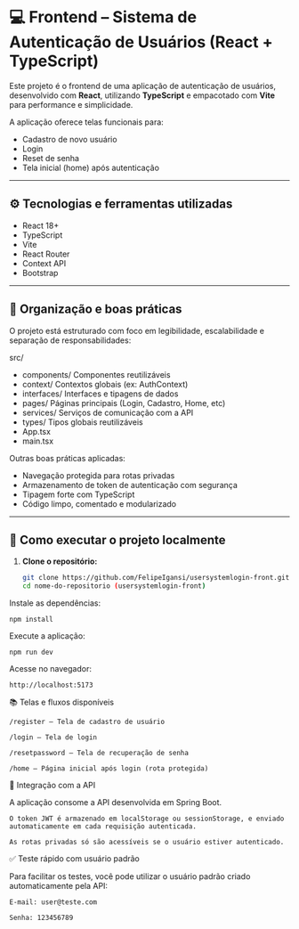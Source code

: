 # 💻 Frontend – Sistema de Autenticação de Usuários (React + TypeScript)

Este projeto é o frontend de uma aplicação de autenticação de usuários, desenvolvido com **React**, utilizando **TypeScript** e empacotado com **Vite** para performance e simplicidade.

A aplicação oferece telas funcionais para:

- Cadastro de novo usuário
- Login
- Reset de senha
- Tela inicial (home) após autenticação

---

## ⚙️ Tecnologias e ferramentas utilizadas

- React 18+
- TypeScript
- Vite
- React Router
- Context API
- Bootstrap

---

## 🧱 Organização e boas práticas

O projeto está estruturado com foco em legibilidade, escalabilidade e separação de responsabilidades:

src/
- components/ Componentes reutilizáveis
- context/ Contextos globais (ex: AuthContext)
- interfaces/ Interfaces e tipagens de dados
- pages/ Páginas principais (Login, Cadastro, Home, etc)
- services/ Serviços de comunicação com a API
- types/ Tipos globais reutilizáveis
- App.tsx
- main.tsx


Outras boas práticas aplicadas:

- Navegação protegida para rotas privadas
- Armazenamento de token de autenticação com segurança
- Tipagem forte com TypeScript
- Código limpo, comentado e modularizado

---

## 🚀 Como executar o projeto localmente

1. **Clone o repositório:**
   ```bash
   git clone https://github.com/FelipeIgansi/usersystemlogin-front.git
   cd nome-do-repositorio (usersystemlogin-front)

Instale as dependências:

    npm install

Execute a aplicação:

    npm run dev

Acesse no navegador:

    http://localhost:5173

📚 Telas e fluxos disponíveis

    /register – Tela de cadastro de usuário

    /login – Tela de login

    /resetpassword – Tela de recuperação de senha

    /home – Página inicial após login (rota protegida)

🔐 Integração com a API

A aplicação consome a API desenvolvida em Spring Boot.

    O token JWT é armazenado em localStorage ou sessionStorage, e enviado automaticamente em cada requisição autenticada.

    As rotas privadas só são acessíveis se o usuário estiver autenticado.


✅ Teste rápido com usuário padrão

Para facilitar os testes, você pode utilizar o usuário padrão criado automaticamente pela API:

    E-mail: user@teste.com

    Senha: 123456789
